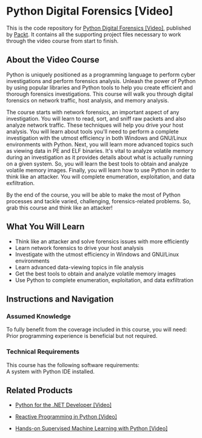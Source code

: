 # Python Digital Forensics [Video]
This is the code repository for [Python Digital Forensics [Video]](https://www.packtpub.com/web-development/python-digital-forensics-video?utm_source=github&utm_medium=repository&utm_campaign=9781787126664), published by [Packt](https://www.packtpub.com/?utm_source=github). It contains all the supporting project files necessary to work through the video course from start to finish.
## About the Video Course
Python is uniquely positioned as a programming language to perform cyber investigations and perform forensics analysis. Unleash the power of Python by using popular libraries and Python tools to help you create efficient and thorough forensics investigations. This course will walk you through digital forensics on network traffic, host analysis, and memory analysis.

The course starts with network forensics, an important aspect of any investigation. You will learn to read, sort, and sniff raw packets and also analyze network traffic. These techniques will help you drive your host analysis. You will learn about tools you'll need to perform a complete investigation with the utmost efficiency in both Windows and GNU/Linux environments with Python. Next, you will learn more advanced topics such as viewing data in PE and ELF binaries. It's vital to analyze volatile memory during an investigation as it provides details about what is actually running on a given system. So, you will learn the best tools to obtain and analyze volatile memory images. Finally, you will learn how to use Python in order to think like an attacker. You will complete enumeration, exploitation, and data exfiltration.

By the end of the course, you will be able to make the most of Python processes and tackle varied, challenging, forensics-related problems. So, grab this course and think like an attacker!

<H2>What You Will Learn</H2>
<DIV class=book-info-will-learn-text>
<UL>
<LI>Think like an attacker and solve forensics issues with more efficiently 
<LI>Learn network forensics to drive your host analysis 
<LI>Investigate with the utmost efficiency in Windows and GNU/Linux environments 
<LI>Learn advanced data-viewing topics in file analysis 
<LI>Get the best tools to obtain and analyze volatile memory images&nbsp; 
<LI>Use Python to complete enumeration, exploitation, and data exfiltration </LI></UL></DIV>

## Instructions and Navigation
### Assumed Knowledge
To fully benefit from the coverage included in this course, you will need:<br/>
Prior programming experience is beneficial but not required.
### Technical Requirements
This course has the following software requirements:<br/>
A system with Python IDE installed.

## Related Products
* [Python for the .NET Developer [Video]](https://www.packtpub.com/application-development/python-net-developer-video?utm_source=github&utm_medium=repository&utm_campaign=9781789807615)

* [Reactive Programming in Python [Video]](https://www.packtpub.com/application-development/reactive-programming-python-video?utm_source=github&utm_medium=repository&utm_campaign=9781786460332)

* [Hands-on Supervised Machine Learning with Python [Video]](https://www.packtpub.com/big-data-and-business-intelligence/hands-supervised-machine-learning-python-video?utm_source=github&utm_medium=repository&utm_campaign=9781789347654)

